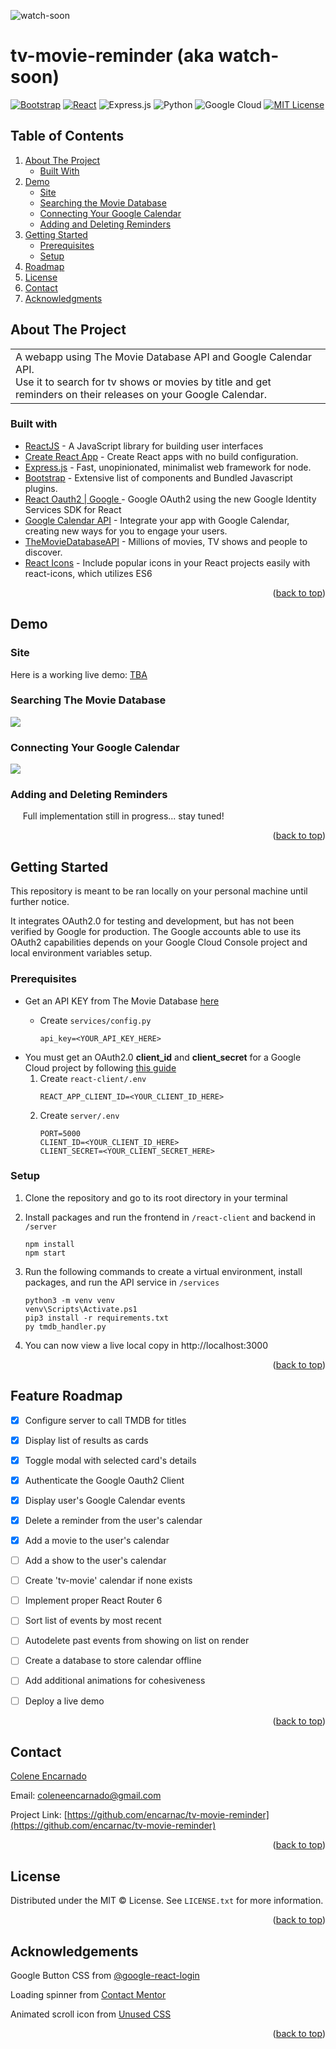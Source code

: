 ![watch-soon](https://user-images.githubusercontent.com/76987299/184469224-16a690f8-74f9-4f21-9b7b-ff007c7bccf1.png)

# tv-movie-reminder (aka watch-soon)
[![Bootstrap][Bootstrap.com]][Bootstrap-url]
[![React][React.js]][React-url]
![Express.js](https://img.shields.io/badge/express.js-%23404d59.svg?style=for-the-badge&logo=express&logoColor=%2361DAFB)
![Python](https://img.shields.io/badge/python-3670A0?style=for-the-badge&logo=python&logoColor=ffdd54)
![Google Cloud](https://img.shields.io/badge/GoogleCloud-%234285F4.svg?style=for-the-badge&logo=google-cloud&logoColor=white)
[![MIT License][license-shield]][license-url]



<!-- TABLE OF CONTENTS -->
## Table of Contents
  <ol>
    <li>
      <a href="#about-the-project">About The Project</a>
      <ul>
        <li><a href="#built-with">Built With</a></li>
      </ul>
    </li>
    <li>
      <a href="#demo">Demo</a>
      <ul>
        <li><a href="#site">Site</a></li>
        <li><a href="#searching-the-movie-database">Searching the Movie Database</a></li>
        <li><a href="#connecting-your-google-calendar">Connecting Your Google Calendar</a></li>
        <li><a href="#adding-and-deleting-reminders">Adding and Deleting Reminders</a></li>
      </ul>
    </li>
    <li>      
        <a href="#getting-started">Getting Started</a>
      <ul>
        <li><a href="#prerequisites">Prerequisites</a></li>
        <li><a href="#setup">Setup</a></li>
      </ul>
    </li>
    <li><a href="#feature-roadmap">Roadmap</a></li>
    <li><a href="#license">License</a></li>
    <li><a href="#contact">Contact</a></li>
    <li><a href="#acknowledgements">Acknowledgments</a></li>
  </ol>



<!-- ABOUT THE PROJECT -->
## About The Project
 <table>
<tr>
<td>
  A webapp using The Movie Database API and Google Calendar API. 
  </br> Use it to search for tv shows or movies by title and get reminders on their releases on your Google Calendar. 
</td>
</table>

### Built with 
- [ReactJS](https://reactjs.org/) - A JavaScript library for building user interfaces
- [Create React App](https://create-react-app.dev/) - Create React apps with no build configuration.
- [Express.js](https://expressjs.com/) - Fast, unopinionated, minimalist web framework for node.
- [Bootstrap](http://getbootstrap.com/) - Extensive list of components and  Bundled Javascript plugins.
- [React Oauth2 | Google ](https://github.com/MomenSherif/react-oauth) - Google OAuth2 using the new Google Identity Services SDK for React
- [Google Calendar API](https://developers.google.com/calendar/api) - Integrate your app with Google Calendar, creating new ways for you to engage your users.
- [TheMovieDatabaseAPI](https://developers.themoviedb.org/3) - Millions of movies, TV shows and people to discover. 
- [React Icons](https://react-icons.github.io/react-icons/search) - Include popular icons in your React projects easily with react-icons, which utilizes ES6

<p align="right">(<a href="#table-of-contents">back to top</a>)</p>



<!-- SITE -->
## Demo

### Site
Here is a working live demo: [TBA](#)

### Searching The Movie Database
![](https://github.com/encarnac/tv-movie-reminder/blob/main/search-demo.gif)

### Connecting Your Google Calendar   
![](https://github.com/encarnac/tv-movie-reminder/blob/main/google-login-demo.gif)

### Adding and Deleting Reminders
&nbsp;&nbsp;&nbsp;&nbsp; Full implementation still in progress... stay tuned!

<p align="right">(<a href="#table-of-contents">back to top</a>)</p>



<!-- GETTING STARTED -->
## Getting Started
This repository is meant to be ran locally on your personal machine until further notice. 

It integrates OAuth2.0 for testing and development, but has not been verified by Google for production. The Google accounts able to use its OAuth2 capabilities depends on your Google Cloud Console project and local environment variables setup. 


### Prerequisites
- Get an API KEY from The Movie Database [here](https://www.themoviedb.org/settings/api)  
  - Create `services/config.py` 
        
        api_key=<YOUR_API_KEY_HERE>
        
- You must get an OAuth2.0 <b>client_id</b> and <b>client_secret</b> for a Google Cloud project by following [this guide](https://support.google.com/googleapi/answer/6158849)
     1. Create `react-client/.env`
        ```
        REACT_APP_CLIENT_ID=<YOUR_CLIENT_ID_HERE>
        ```
    1. Create `server/.env`
        ```
        PORT=5000
        CLIENT_ID=<YOUR_CLIENT_ID_HERE>
        CLIENT_SECRET=<YOUR_CLIENT_SECRET_HERE>
        
        ```


### Setup
1. Clone the repository and go to its root directory in your terminal
2. Install packages and run the frontend in `/react-client` and backend in `/server`

    ```
    npm install
    npm start
    ```
3. Run the following commands to create a virtual environment, install packages, and run the API service in `/services`   
    ```
    python3 -m venv venv
    venv\Scripts\Activate.ps1
    pip3 install -r requirements.txt 
    py tmdb_handler.py 
    ```
4. You can now view a live local copy in http://localhost:3000

<p align="right">(<a href="#table-of-contents">back to top</a>)</p>



<!-- ROADMAP -->
## Feature Roadmap
- [x] Configure server to call TMDB for titles
- [x] Display list of results as cards
- [x] Toggle modal with selected card's details
- [x] Authenticate the Google Oauth2 Client
- [x] Display user's Google Calendar events
- [x] Delete a reminder from the user's calendar
- [x] Add a movie to the user's calendar
- [ ] Add a show to the user's calendar
- [ ] Create 'tv-movie' calendar if none exists
- [ ] Implement proper React Router 6
- [ ] Sort list of events by most recent
- [ ] Autodelete past events from showing on list on render
- [ ] Create a database to store calendar offline
- [ ] Add additional animations for cohesiveness
- [ ] Deploy a live demo


<p align="right">(<a href="#table-of-contents">back to top</a>)</p>



<!-- CONTACT -->
## Contact
[Colene Encarnado](https://github.com/encarnac)

Email: [coleneencarnado@gmail.com](coleneencarnado@gmail.com
) 
  
  Project Link: [https://github.com/encarnac/tv-movie-reminder](https://github.com/encarnac/tv-movie-reminder)

<p align="right">(<a href="#table-of-contents">back to top</a>)</p>



<!-- LICENSE -->
## License
Distributed under the MIT ©  License. See `LICENSE.txt` for more information.

<p align="right">(<a href="#table-of-contents">back to top</a>)</p>


<!-- ACKNOWLEDGEMENTS -->
## Acknowledgements
Google Button CSS from [@google-react-login](https://github.com/anthonyjgrove/react-google-login)

Loading spinner from [Contact Mentor](https://contactmentor.com/how-to-add-loading-spinner-react-js/)

Animated scroll icon from [Unused CSS](https://unused-css.com/blog/animated-down-arrow/)

<p align="right">(<a href="#table-of-contents">back to top</a>)</p>



<!-- MARKDOWN LINKS & IMAGES -->
<!-- https://www.markdownguide.org/basic-syntax/#reference-style-links -->
[license-shield]: https://img.shields.io/github/license/othneildrew/Best-README-Template.svg?style=for-the-badge
[license-url]: https://github.com/othneildrew/Best-README-Template/blob/master/LICENSE.txt
[React.js]: https://img.shields.io/badge/React-20232A?style=for-the-badge&logo=react&logoColor=61DAFB
[React-url]: https://reactjs.org/
[Bootstrap.com]: https://img.shields.io/badge/Bootstrap-563D7C?style=for-the-badge&logo=bootstrap&logoColor=white
[Bootstrap-url]: https://getbootstrap.com

